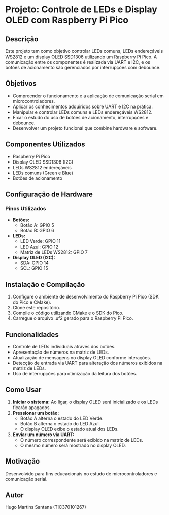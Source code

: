 # Projeto: Controle de LEDs e Display OLED com Raspberry Pi Pico

## Descrição

Este projeto tem como objetivo controlar LEDs comuns, LEDs endereçáveis WS2812 e um display OLED SSD1306 utilizando um Raspberry Pi Pico. A comunicação entre os componentes é realizada via UART e I2C, e os botões de acionamento são gerenciados por interrupções com debounce.

## Objetivos

- Compreender o funcionamento e a aplicação de comunicação serial em microcontroladores.
- Aplicar os conhecimentos adquiridos sobre UART e I2C na prática.
- Manipular e controlar LEDs comuns e LEDs endereçáveis WS2812.
- Fixar o estudo do uso de botões de acionamento, interrupções e debounce.
- Desenvolver um projeto funcional que combine hardware e software.

## Componentes Utilizados

- Raspberry Pi Pico
- Display OLED SSD1306 (I2C)
- LEDs WS2812 endereçáveis
- LEDs comuns (Green e Blue)
- Botões de acionamento

## Configuração de Hardware

### **Pinos Utilizados**

- **Botões:**
  - Botão A: GPIO 5
  - Botão B: GPIO 6
- **LEDs:**
  - LED Verde: GPIO 11
  - LED Azul: GPIO 12
  - Matriz de LEDs WS2812: GPIO 7
- **Display OLED (I2C):**
  - SDA: GPIO 14
  - SCL: GPIO 15

## Instalação e Compilação

1. Configure o ambiente de desenvolvimento do Raspberry Pi Pico (SDK do Pico e CMake).
2. Clone este repositório.
3. Compile o código utilizando CMake e o SDK do Pico.
4. Carregue o arquivo .uf2 gerado para o Raspberry Pi Pico.

## Funcionalidades

- Controle de LEDs individuais através dos botões.
- Apresentação de números na matriz de LEDs.
- Atualização de mensagens no display OLED conforme interações.
- Detecção de entrada via UART para alteração dos números exibidos na matriz de LEDs.
- Uso de interrupções para otimização da leitura dos botões.

## Como Usar

1. **Iniciar o sistema:** Ao ligar, o display OLED será inicializado e os LEDs ficarão apagados.
2. **Pressionar um botão:**
   - Botão A alterna o estado do LED Verde.
   - Botão B alterna o estado do LED Azul.
   - O display OLED exibe o estado atual dos LEDs.
3. **Enviar um número via UART:**
   - O número correspondente será exibido na matriz de LEDs.
   - O mesmo número será mostrado no display OLED.

## Motivação

Desenvolvido para fins educacionais no estudo de microcontroladores e comunicação serial.

## Autor

Hugo Martins Santana (TIC370101267)